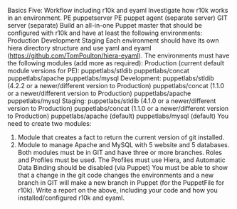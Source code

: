 Basics Five: Workflow including r10k and eyaml
Investigate how r10k works in an environment.
PE puppetserver
PE puppet agent (separate server)
GIT server (separate)
Build an all-in-one Puppet master that should be configured with r10k and have at least the following environments:
Production
Development
Staging
Each environment should have its own hiera directory structure and use yaml and eyaml (https://github.com/TomPoulton/hiera-eyaml).
The environments must have the following modules (add more as required):
Production (current default module versions for PE):
puppetlabs/stldib
puppetlabs/concat
puppetlabs/apache
puppetlabs/mysql
Development:
puppetlabs/stldib (4.2.2 or a newer/different version to Production)
puppetlabs/concat (1.1.0 or a newer/different version to Production)
puppetlabs/apache
puppetlabs/mysql
Staging:
puppetlabs/stldib (4.1.0 or a newer/different version to Production)
puppetlabs/concat (1.1.0 or a newer/different version to Production)
puppetlabs/apache (default)
puppetlabs/mysql (default)
You need to create two modules:
1. Module that creates a fact to return the current version of git installed.
2. Module to manage Apache and MySQL with 5 website and 5 databases.
Both modules must be in GIT and have three or more branches.
Roles and Profiles must be used.
The Profiles must use Hiera, and Automatic Data Binding should be disabled (via Puppet)
You must be able to show that a change in the git code changes the environments and a new branch in GIT will make a new branch in Puppet (for the PuppetFile for r10k).
Write a report on the above, including your code and how you installed/configured r10k and eyaml.
